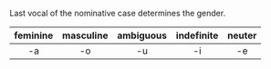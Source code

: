 Last vocal of the nominative case determines the gender.

| feminine | masculine | ambiguous | indefinite | neuter |
|:--------:|:---------:|:---------:|:----------:|:------:|
|    -a    |    -o     |    -u     |     -i     |   -e   |
